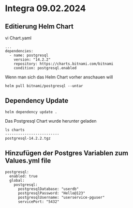 # Integra 09.02.2024


## Editierung Helm Chart

vi Chart.yaml
```
...
dependencies:
  - name: postgresql
    version: "14.2.2"
    repository: https://charts.bitnami.com/bitnami
    condition: postgresql.enabled
```

Wenn man sich das Helm Chart vorher anschauen will
```
helm pull bitnami/postgresql --untar
```


## Dependency Update

```
helm dependency update .
```

Das Postgresql Chart wurde herunter geladen
```
ls charts
-------------------------
postgresql-14.2.2.tgz
```

## Hinzufügen der Postgres Variablen zum Values.yml file

```
postgresql:
  enabled: true
  global:
    postgresql:
      postgresqlDatabase: "userdb"
      postgresqlPassword: "Hello@123"
      postgresqlUsername: "userservice-pguser"
      servicePort: "5432"
```






